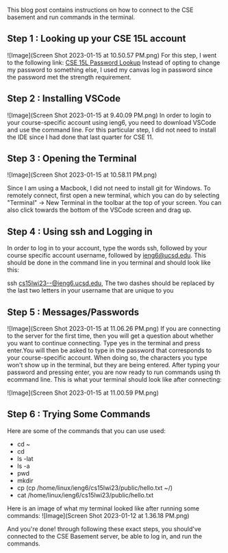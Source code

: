 This blog post contains instructions on how to connect to the CSE basement and run commands in the terminal.

__Step 1__ : Looking up your CSE 15L account 
---
![Image](Screen Shot 2023-01-15 at 10.50.57 PM.png)
For this step, I went to the following link: [CSE 15L Password Lookup](https://sdacs.ucsd.edu/~icc/index.php)
Instead of opting to change my password to something else, I used my canvas log in password since the password met the strength requirement. 



__Step 2__ : Installing VSCode
---
![Image](Screen Shot 2023-01-15 at 9.40.09 PM.png)
In order to login to your course-specific account using ieng6, you need to download VSCode and use the command line. For this particular step, I did 
not need to install the IDE since I had done that last quarter for CSE 11.

__Step 3__ : Opening the Terminal
---
![Image](Screen Shot 2023-01-15 at 10.58.11 PM.png)

Since I am using a Macbook, I did not need to install git for Windows. To remotely connect, first open a new terminal, which you can do by selecting "Terminal" -> New Terminal in the toolbar at the top of your screen. You can also click towards the bottom of the VSCode screen and drag up.

__Step 4__ : Using ssh and Logging in
---
In order to log in to your account, type the words ssh, followed by your course specific account username, followed by ieng6@ucsd.edu. This should be done in the command line in you terminal and should look like this:

ssh cs15lwi23--@ieng6.ucsd.edu, The two dashes should be replaced by the last two letters in your username that are unique to you

__Step 5__ : Messages/Passwords
---
![Image](Screen Shot 2023-01-15 at 11.06.26 PM.png)
If you are connecting to the server for the first time, then you will get a question about whether you want to continue connecting. Type yes in the terminal and press enter.You will then be asked to type in the password that corresponds to your course-specific account. When doing so, the characters you type won't show up in the terminal, but they are being entered. After typing your password and pressing enter, you are now ready to run commands using th ecommand line. This is what your terminal should look like after connecting:

![Image](Screen Shot 2023-01-15 at 11.00.59 PM.png)

__Step 6__ : Trying Some Commands
---
Here are some of the commands that you can use used:
* cd ~
* cd
* ls -lat
* ls -a
* pwd
* mkdir
* cp (cp /home/linux/ieng6/cs15lwi23/public/hello.txt ~/)
* cat /home/linux/ieng6/cs15lwi23/public/hello.txt

Here is an image of what my terminal looked like after running some commands:
![Image](Screen Shot 2023-01-12 at 1.36.18 PM.png)

And you're done! through following these exact steps, you should've connected to the CSE Basement server, be able to log in, and run the commands.
